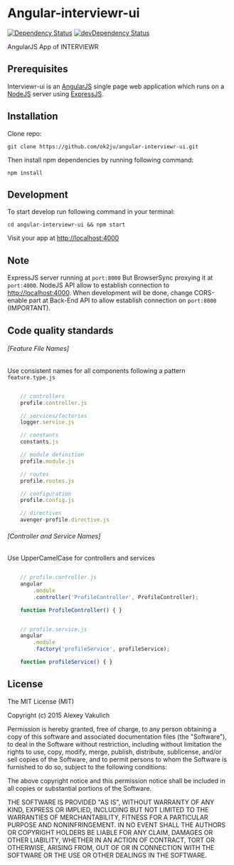 # Angular-interviewr-ui
[![Dependency Status](https://david-dm.org/ok2ju/angular-interviewr-ui.svg)](https://david-dm.org/ok2ju/angular-interviewr-ui)
[![devDependency Status](https://david-dm.org/ok2ju/angular-interviewr-ui/dev-status.svg)](https://david-dm.org/ok2ju/angular-interviewr-ui#info=devDependencies)

AngularJS App of INTERVIEWR

## Prerequisites

Interviewr-ui is an [AngularJS](https://angularjs.org/) single page web application which runs on a [NodeJS](http://nodejs.org/) server using [ExpressJS](http://expressjs.com/).

## Installation

Clone repo:

    git clone https://github.com/ok2ju/angular-interviewr-ui.git

Then install npm dependencies by running following command:

    npm install

## Development

To start develop run following command in your terminal:

    cd angular-interviewr-ui && npm start
    
Visit your app at [http://localhost:4000](http://localhost:4000)

## Note

ExpressJS server running at `port:8000`
But BrowserSync proxying it at `port:4000`. NodeJS API allow to establish connection to [http://localhost:4000](http://localhost:4000). When development will be done, change CORS-enable part at Back-End API to allow establish connection on `port:8000` (IMPORTANT).

## Code quality standards

###### [Feature File Names]

Use consistent names for all components following a pattern `feature.type.js`

```javascript

    // controllers
    profile.controller.js

    // services/factories
    logger.service.js

    // constants
    constants.js

    // module definition
    profile.module.js

    // routes
    profile.routes.js

    // configuration
    profile.config.js

    // directives
    avenger-profile.directive.js
```

###### [Controller and Service Names]

Use UpperCamelCase for controllers and services

```javascript

    // profile.controller.js
    angular
        .module
        .controller('ProfileController', ProfileController);

    function ProfileController() { }
```

```javascript

    // profile.service.js
    angular
        .module
        .factory('profileService', profileService);

    function profileService() { }
```

## License

The MIT License (MIT)

Copyright (c) 2015 Alexey Vakulich

Permission is hereby granted, free of charge, to any person obtaining a copy
of this software and associated documentation files (the "Software"), to deal
in the Software without restriction, including without limitation the rights
to use, copy, modify, merge, publish, distribute, sublicense, and/or sell
copies of the Software, and to permit persons to whom the Software is
furnished to do so, subject to the following conditions:

The above copyright notice and this permission notice shall be included in all
copies or substantial portions of the Software.

THE SOFTWARE IS PROVIDED "AS IS", WITHOUT WARRANTY OF ANY KIND, EXPRESS OR
IMPLIED, INCLUDING BUT NOT LIMITED TO THE WARRANTIES OF MERCHANTABILITY,
FITNESS FOR A PARTICULAR PURPOSE AND NONINFRINGEMENT. IN NO EVENT SHALL THE
AUTHORS OR COPYRIGHT HOLDERS BE LIABLE FOR ANY CLAIM, DAMAGES OR OTHER
LIABILITY, WHETHER IN AN ACTION OF CONTRACT, TORT OR OTHERWISE, ARISING FROM,
OUT OF OR IN CONNECTION WITH THE SOFTWARE OR THE USE OR OTHER DEALINGS IN THE
SOFTWARE.
